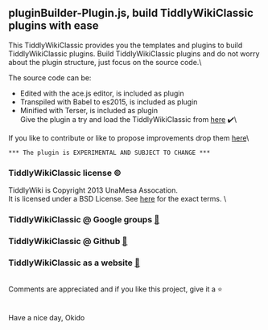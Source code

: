 ## pluginBuilder-Plugin.js, build TiddlyWikiClassic plugins with ease

This TiddlyWikiClassic provides you the templates and plugins to build TiddlyWikiClassic plugins.
Build TiddlyWikiClassic plugins and do not worry about the plugin structure, just focus on the source code.\

The source code can be:
- Edited with the ace.js editor, is included as plugin
- Transpiled with Babel to es2015, is included as plugin
- Minified with Terser, is included as plugin
\
Give the plugin a try and load the TiddlyWikiClassic from [here](https://qbroker.github.io/pluginBuilder/index.html) :heavy_check_mark:\

If you like to contribute or like to propose improvements drop them [here](https://groups.google.com/g/tiddlywikiclassic)\

```
*** The plugin is EXPERIMENTAL AND SUBJECT TO CHANGE ***
```
### TiddlyWikiClassic license :copyright:
TiddlyWiki is Copyright 2013 UnaMesa Assocation.\
It is licensed under a BSD License. See [here](https://github.com/TiddlyWiki/TiddlyWikiClassic/blob/master/html/copyright.txt) for the exact terms.
\
### TiddlyWikiClassic @ Google groups [:link:](https://groups.google.com/forum/#!forum/tiddlywikiclassic)
### TiddlyWikiClassic @ Github [:link:](https://github.com/TiddlyWiki/TiddlyWikiClassic)
### TiddlyWikiClassic as a website [:link:](https://classic.tiddlywiki.com/)
\
Comments are appreciated and if you like this project, give it a :star:\
\
\
Have a nice day, Okido
